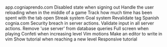 <!-- markdownlint-disable-file -->
app.cogniaprendo.com
Disabled state when signing out
Handle the user reloading when in the middle of a game
Track how much time has been spent with the tab open
Streak system
Goal system
Revalidate tag
Spanish
cognia.com
Security breach in server actions. Validate input in all server actions. Remove 'use server' from database queries
Full screen when playing
Confeti when increasing level
Vim motions
Make an editor to write in vim
Show tutorial when reaching a new level
Responsive tutorial
